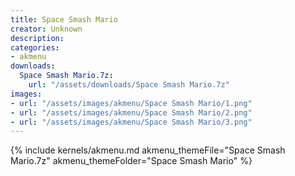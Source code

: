 ```yaml
---
title: Space Smash Mario
creator: Unknown
description: 
categories:
- akmenu
downloads:
  Space Smash Mario.7z:
    url: "/assets/downloads/Space Smash Mario.7z"
images:
- url: "/assets/images/akmenu/Space Smash Mario/1.png"
- url: "/assets/images/akmenu/Space Smash Mario/2.png"
- url: "/assets/images/akmenu/Space Smash Mario/3.png"
---
```


{% include kernels/akmenu.md akmenu_themeFile="Space Smash Mario.7z" akmenu_themeFolder="Space Smash Mario" %}
